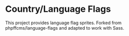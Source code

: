 # Country/Language Flags
This project provides language flag sprites. Forked from phpffcms/language-flags and adapted to work with Sass.